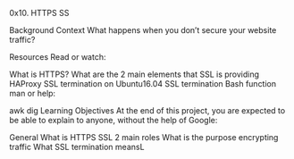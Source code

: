 0x10. HTTPS SS

Background Context
What happens when you don’t secure your website traffic?


Resources
Read or watch:

What is HTTPS?
What are the 2 main elements that SSL is providing
HAProxy SSL termination on Ubuntu16.04
SSL termination
Bash function
man or help:

awk
dig
Learning Objectives
At the end of this project, you are expected to be able to explain to anyone, without the help of Google:

General
What is HTTPS SSL 2 main roles
What is the purpose encrypting traffic
What SSL termination meansL
